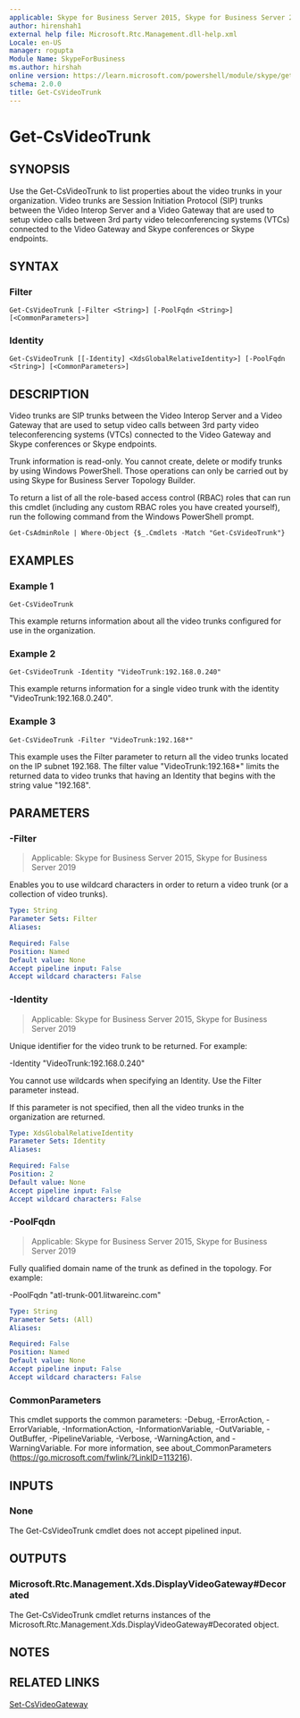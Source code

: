 ```yaml
---
applicable: Skype for Business Server 2015, Skype for Business Server 2019
author: hirenshah1
external help file: Microsoft.Rtc.Management.dll-help.xml
Locale: en-US
manager: rogupta
Module Name: SkypeForBusiness
ms.author: hirshah
online version: https://learn.microsoft.com/powershell/module/skype/get-csvideotrunk
schema: 2.0.0
title: Get-CsVideoTrunk
---
```


# Get-CsVideoTrunk

## SYNOPSIS
Use the Get-CsVideoTrunk to list properties about the video trunks in your organization.
Video trunks are Session Initiation Protocol (SIP) trunks between the Video Interop Server and a Video Gateway that are used to setup video calls between 3rd party video teleconferencing systems (VTCs) connected to the Video Gateway and Skype conferences or Skype endpoints.

## SYNTAX

### Filter
```
Get-CsVideoTrunk [-Filter <String>] [-PoolFqdn <String>] [<CommonParameters>]
```

### Identity
```
Get-CsVideoTrunk [[-Identity] <XdsGlobalRelativeIdentity>] [-PoolFqdn <String>] [<CommonParameters>]
```

## DESCRIPTION
Video trunks are SIP trunks between the Video Interop Server and a Video Gateway that are used to setup video calls between 3rd party video teleconferencing systems (VTCs) connected to the Video Gateway and Skype conferences or Skype endpoints.

Trunk information is read-only.
You cannot create, delete or modify trunks by using Windows PowerShell.
Those operations can only be carried out by using Skype for Business Server Topology Builder.

To return a list of all the role-based access control (RBAC) roles that can run this cmdlet (including any custom RBAC roles you have created yourself), run the following command from the Windows PowerShell prompt.

`Get-CsAdminRole | Where-Object {$_.Cmdlets -Match "Get-CsVideoTrunk"}`

## EXAMPLES

### Example 1
```
Get-CsVideoTrunk
```

This example returns information about all the video trunks configured for use in the organization.

### Example 2
```
Get-CsVideoTrunk -Identity "VideoTrunk:192.168.0.240"
```

This example returns information for a single video trunk with the identity "VideoTrunk:192.168.0.240".

### Example 3
```
Get-CsVideoTrunk -Filter "VideoTrunk:192.168*"
```

This example uses the Filter parameter to return all the video trunks located on the IP subnet 192.168.
The filter value "VideoTrunk:192.168*" limits the returned data to video trunks that having an Identity that begins with the string value "192.168".


## PARAMETERS

### -Filter

> Applicable: Skype for Business Server 2015, Skype for Business Server 2019

Enables you to use wildcard characters in order to return a video trunk (or a collection of video trunks).

```yaml
Type: String
Parameter Sets: Filter
Aliases:

Required: False
Position: Named
Default value: None
Accept pipeline input: False
Accept wildcard characters: False
```

### -Identity

> Applicable: Skype for Business Server 2015, Skype for Business Server 2019

Unique identifier for the video trunk to be returned.
For example:

-Identity "VideoTrunk:192.168.0.240"

You cannot use wildcards when specifying an Identity.
Use the Filter parameter instead.

If this parameter is not specified, then all the video trunks in the organization are returned.

```yaml
Type: XdsGlobalRelativeIdentity
Parameter Sets: Identity
Aliases:

Required: False
Position: 2
Default value: None
Accept pipeline input: False
Accept wildcard characters: False
```

### -PoolFqdn

> Applicable: Skype for Business Server 2015, Skype for Business Server 2019

Fully qualified domain name of the trunk as defined in the topology.
For example:

-PoolFqdn "atl-trunk-001.litwareinc.com"

```yaml
Type: String
Parameter Sets: (All)
Aliases:

Required: False
Position: Named
Default value: None
Accept pipeline input: False
Accept wildcard characters: False
```

### CommonParameters
This cmdlet supports the common parameters: -Debug, -ErrorAction, -ErrorVariable, -InformationAction, -InformationVariable, -OutVariable, -OutBuffer, -PipelineVariable, -Verbose, -WarningAction, and -WarningVariable. For more information, see about_CommonParameters (https://go.microsoft.com/fwlink/?LinkID=113216).

## INPUTS

### None
The Get-CsVideoTrunk cmdlet does not accept pipelined input.

## OUTPUTS

### Microsoft.Rtc.Management.Xds.DisplayVideoGateway#Decorated
The Get-CsVideoTrunk cmdlet returns instances of the Microsoft.Rtc.Management.Xds.DisplayVideoGateway#Decorated object.

## NOTES

## RELATED LINKS

[Set-CsVideoGateway](Set-CsVideoGateway.md)
